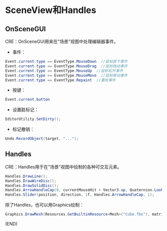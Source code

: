 # SceneView和Handles    


## OnSceneGUI    

CRE：OnSceneGUI用来在"场景"视图中处理编辑器事件。    


- 事件：  

```C#  
Event.current.type == EventType.MouseDown  //鼠标按下事件  
Event.current.type == EventType.MouseDrag  //鼠标拖动事件  
Event.current.type == EventType.MouseUp  //鼠标松开事件  
Event.current.type == EventType.MouseMove  //鼠标移动事件
Event.current.type == EventType.Repaint  //重绘事件  

```  

- 按键：  

```C#  
Event.current.button
```

- 设置脏标记：  

```C#  
EditorUtility.SetDirty();    
```  

- 标记撤销：  

```C#
Undo.RecordObject(target, "...");
```


## Handles    

CRE：Handles用于在"场景"视图中绘制的各种可交互元素。    

```C#  
Handles.DrawLine();
Handles.DrawWireDisc();
Handles.DrawSolidDisc();  
Handles.ArrowHandleCap(0, currentMouseHit + Vector3.up, Quaternion.LookRotation(-Vector3.up), 0.85f, EventType.Repaint);
Handles.Slider(position, direction, 1f, Handles.ArrowHandleCap, 1);
```  

除了Handles，也可以用Graphics绘制：  

```C#  
Graphics.DrawMesh(Resources.GetBuiltinResource<Mesh>("Cube.fbx"), matrix, mat, 0);
```  



(END)  